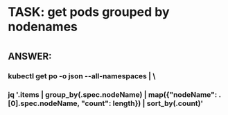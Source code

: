 
# TASK: get pods grouped  by nodenames
#
#

## ANSWER:

### kubectl get po -o json --all-namespaces | \
###  jq '.items | group_by(.spec.nodeName) | map({"nodeName": .[0].spec.nodeName, "count": length}) | sort_by(.count)'
